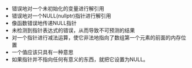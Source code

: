 - 错误地对一个未初始化的变量进行解引用
- 错误地对一个NULL(nullptr)指针进行解引用
- 像函数错误地传递NULL指针
- 未检测到指针表达式的错误，从而导致不可预测的结果
- 对一个指针进行减法运算，使它非法地指向了数组第一个元素的前面的内存位置
- 一个值应该只具有一种意思
- 如果指针并不指向任何有意义的东西，就把它设置为NULL。
